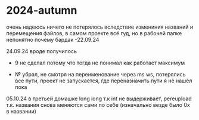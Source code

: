 # 2024-autumn
очень надеюсь ничего не потерялось вследствие измениния названий и перемещения файлов, в самом проекте всё гуд, но в рабочей папке непонятно почему бардак -22.09.24


24.09.24
вроде получилось

- 9 не сделал потому что тогда не понимал как работает максимум

- № убрал, не смотря на переименование через ms ws, потерялись все пути, проект не запускается, где переназначить пути я не нашёл пока

05.10.24
в третьей домашке long long т.к int не выдерживает, pereupload т.к. названия снова меняются сами по себе (изначально везде было 0x в названии)
